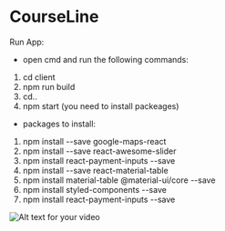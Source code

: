 # CourseLine
 Run App:
* open cmd and run the following commands:
1. cd client
2. npm run build 
3. cd..
4. npm start
(you need to install packeages) 

* packages to install:

1. npm install --save google-maps-react
2. npm install --save react-awesome-slider
3. npm install react-payment-inputs --save
4. npm install --save react-material-table
5. npm install material-table @material-ui/core --save
6. npm install styled-components --save
7. npm install react-payment-inputs --save

![Alt text for your video](https://github.com/oshrit2019/CourseLine/blob/master/20200909_181116.gif)

